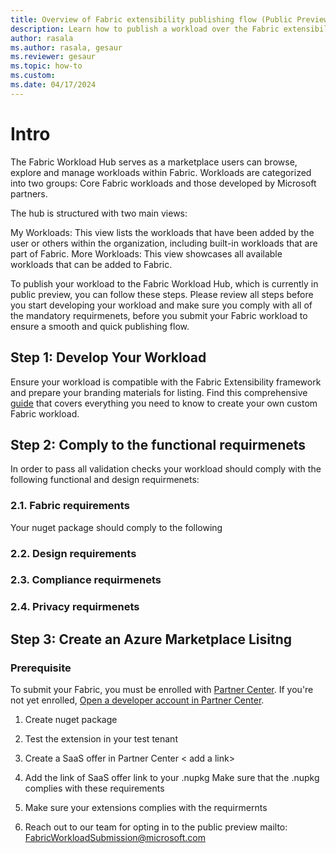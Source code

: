 ```yaml
---
title: Overview of Fabric extensibility publishing flow (Public Preview)
description: Learn how to publish a workload over the Fabric extensibility platform.
author: rasala
ms.author: rasala, gesaur
ms.reviewer: gesaur
ms.topic: how-to
ms.custom:
ms.date: 04/17/2024
---
```


# Intro
The Fabric Workload Hub serves as a marketplace users can browse, explore and manage workloads within Fabric. Workloads are categorized into two groups: Core Fabric workloads and those developed by Microsoft partners.

The hub is structured with two main views:

My Workloads: This view lists the workloads that have been added by the user or others within the organization, including built-in workloads that are part of Fabric.
More Workloads: This view showcases all available workloads that can be added to Fabric.

To publish your workload to the Fabric Workload Hub, which is currently in public preview, you can follow these steps. Please review all steps before you start developing your workload and make sure you comply with all of the mandatory requirmenets, before you submit your Fabric workload to ensure a smooth and quick publishing flow.

## Step 1: Develop Your Workload
Ensure your workload is compatible with the Fabric Extensibility framework and prepare your branding materials for listing.
Find this comprehensive [guide](https://github.com/microsoft/Microsoft-Fabric-developer-sample/blob/main/README.md) that covers everything you need to know to create your own custom Fabric workload.

## Step 2: Comply to the functional requirmenets
In order to pass all validation checks your workload should comply with the following functional and design requirmenets:

### 2.1. Fabric requirements
Your nuget package should comply to the following 
### 2.2. Design requirements
### 2.3. Compliance requirmenets
### 2.4. Privacy requirmenets

## Step 3: Create an Azure  Marketplace Lisitng 

### Prerequisite
To submit your Fabric, you must be enrolled with [Partner Center](https://learn.microsoft.com/en-us/partner-center/overview). If you're not yet enrolled, [Open a developer account in Partner Center](https://learn.microsoft.com/en-us/azure/marketplace/create-account).

1. Create nuget package
2. Test the extension in your test tenant
3. Create a SaaS offer in Partner Center
   < add a link>

4. Add the link of SaaS offer link to your .nupkg 
Make sure that the .nupkg complies with these requirements
5. Make sure your extensions complies with the requirmernts
6. Reach out to our team for opting in to the public preview
   mailto: FabricWorkloadSubmission@microsoft.com
   
    
